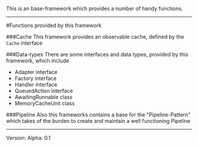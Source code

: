 This is an base-framework which provides a number of handy functions.

---

#Functions provided by this framework

###Cache
This framework provides an observable cache, defined by the <code>Cache</code> interface

###Data-types
There are some interfaces and data types, provided by this framework, which include
* Adapter interface
* Factory interface
* Handler interface
* QueuedAction interface
* AwaitingRunnable class
* MemoryCacheUnit class

###Pipeline
Also this frameworks contains a base for the "Pipeline-Pattern" which takes of the burden to create and maintain a well functioning Pipeline

---

Version: Alpha: 0.1